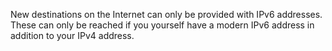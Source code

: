 New destinations on the Internet can only be provided with IPv6 addresses. 
These can only be reached if you yourself have a modern IPv6 address in 
addition to your IPv4 address.
